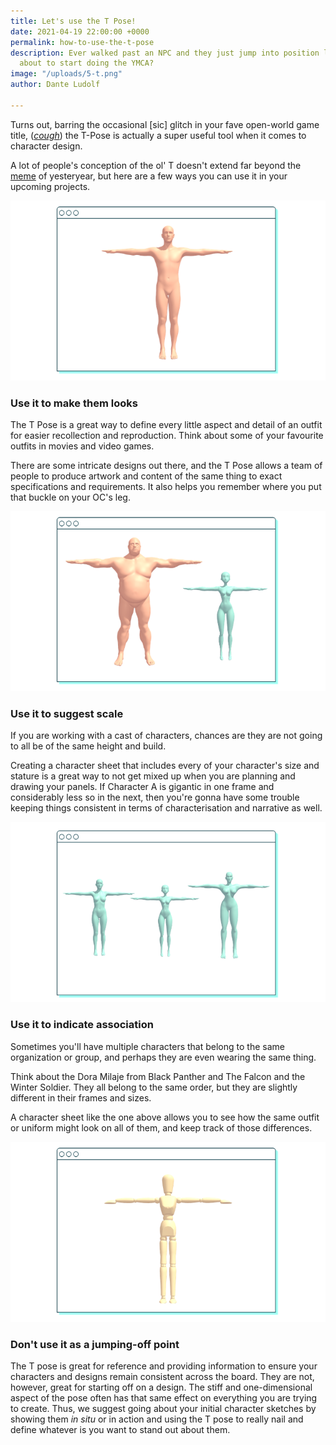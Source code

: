 ```yaml
---
title: Let's use the T Pose!
date: 2021-04-19 22:00:00 +0000
permalink: how-to-use-the-t-pose
description: Ever walked past an NPC and they just jump into position like they are
  about to start doing the YMCA?
image: "/uploads/5-t.png"
author: Dante Ludolf

---
```

Turns out, barring the occasional \[sic\] glitch in your fave open-world game title, ([_cough_](https://www.youtube.com/watch?v=mB6XyErBswg&ab_channel=gameranx)) the T-Pose is actually a super useful tool when it comes to character design.

A lot of people's conception of the ol' T doesn't extend far beyond the [meme](https://nymag.com/intelligencer/2018/12/why-the-best-meme-of-the-year-is-t-posing.html) of yesteryear, but here are a few ways you can use it in your upcoming projects.

![](/uploads/1-t.png)

### Use it to make them looks 

The T Pose is a great way to define every little aspect and detail of an outfit for easier recollection and reproduction. Think about some of your favourite outfits in movies and video games. 

There are some intricate designs out there, and the T Pose allows a team of people to produce artwork and content of the same thing to exact specifications and requirements. It also helps you remember where you put that buckle on your OC's leg. 

![](/uploads/t-pose-blog.png)

### Use it to suggest scale 

If you are working with a cast of characters, chances are they are not going to all be of the same height and build. 

Creating a character sheet that includes every of your character's size and stature is a great way to not get mixed up when you are planning and drawing your panels. If Character A is gigantic in one frame and considerably less so in the next, then you're gonna have some trouble keeping things consistent in terms of characterisation and narrative as well. 

![](/uploads/t-pose-blog-1.png)

### Use it to indicate association

Sometimes you'll have multiple characters that belong to the same organization or group, and perhaps they are even wearing the same thing. 

Think about the Dora Milaje from Black Panther and The Falcon and the Winter Soldier. They all belong to the same order, but they are slightly different in their frames and sizes. 

A character sheet like the one above allows you to see how the same outfit or uniform might look on all of them, and keep track of those differences. 

![](/uploads/5-t.png)

### Don't use it as a jumping-off point

The T pose is great for reference and providing information to ensure your characters and designs remain consistent across the board. They are not, however, great for starting off on a design. The stiff and one-dimensional aspect of the pose often has that same effect on everything you are trying to create. Thus, we suggest going about your initial character sketches by showing them _in situ_ or in action and using the T pose to really nail and define whatever is you want to stand out about them. 